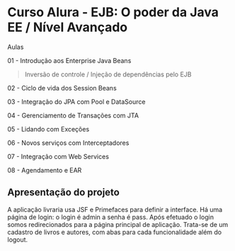 # Curso Alura - EJB: O poder da Java EE / Nível Avançado

Aulas

01 - Introdução aos Enterprise Java Beans
> Inversão de controle / Injeção de dependências pelo EJB

02 - Ciclo de vida dos Session Beans

03 - Integração do JPA com Pool e DataSource

04 - Gerenciamento de Transações com JTA

05 - Lidando com Exceções

06 - Novos serviços com Interceptadores

07 - Integração com Web Services

08 - Agendamento e EAR

## Apresentação do projeto

A aplicação livraria usa JSF e Primefaces para definir a interface. 
Há uma página de login: o login é admin a senha é pass. 
Após efetuado o login somos redirecionados para a página principal de aplicação. 
Trata-se de um cadastro de livros e autores, com abas para cada funcionalidade além do logout. 


